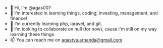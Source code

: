 - 👋 Hi, I’m @agas007
- 👀 I’m interested in learning things, coding, investing, management, and finance!
- 🌱 I’m currently learning php, laravel, and git.
- 💞️ I’m looking to collaborate on null (for now), cause i'm still on my way learning these things
- 📫 You can reach me on agastya.arnanda@gmail.com

<!---
agas007/agas007 is a ✨ special ✨ repository because its `README.md` (this file) appears on your GitHub profile.
You can click the Preview link to take a look at your changes.
--->
